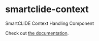 # smartclide-context

SmartCLIDE Context Handling Component

Check out [the documentation](docs/index.md).

